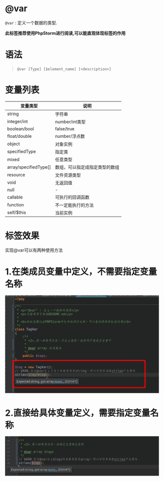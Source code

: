 @var
=======

`@var` : 定义一个数据的类型.

**此标签推荐使用PhpStorm进行阅读,可以能直观体现标签的作用**

语法
=======

> `@var [Type] [$element_name] [<description>]`

变量列表
=======
| 变量类型 | 说明 |
|---|---|
|string | 字符串|
|integer/int | number/int类型 |
|boolean/bool | false/true |
|float/double | number/浮点数 |
|object | 对象实例|
|specifiedType | 指定类 |
|mixed | 任意类型|
|array/specifiedType[] | 数组，可以指定成指定类型的数组|
|resource | 文件资源类型|
|void | 无返回值|
|null | -|
|callable | 可执行的回调函数|
|function | 不一定能执行的方法|
|self/$this | 当前实例|

标签效果
=======

实现@var可以有两种使用方法

1.在类成员变量中定义，不需要指定变量名称
=======

![demo.jpg](./docs/demo1.png)

2.直接给具体变量定义，需要指定变量名称
=======

![demo.jpg](./docs/demo2.png)
